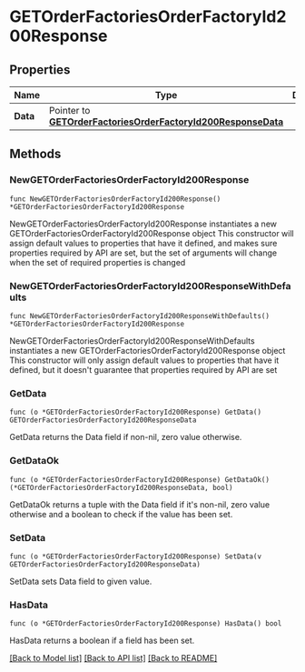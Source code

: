 # GETOrderFactoriesOrderFactoryId200Response

## Properties

Name | Type | Description | Notes
------------ | ------------- | ------------- | -------------
**Data** | Pointer to [**GETOrderFactoriesOrderFactoryId200ResponseData**](GETOrderFactoriesOrderFactoryId200ResponseData.md) |  | [optional] 

## Methods

### NewGETOrderFactoriesOrderFactoryId200Response

`func NewGETOrderFactoriesOrderFactoryId200Response() *GETOrderFactoriesOrderFactoryId200Response`

NewGETOrderFactoriesOrderFactoryId200Response instantiates a new GETOrderFactoriesOrderFactoryId200Response object
This constructor will assign default values to properties that have it defined,
and makes sure properties required by API are set, but the set of arguments
will change when the set of required properties is changed

### NewGETOrderFactoriesOrderFactoryId200ResponseWithDefaults

`func NewGETOrderFactoriesOrderFactoryId200ResponseWithDefaults() *GETOrderFactoriesOrderFactoryId200Response`

NewGETOrderFactoriesOrderFactoryId200ResponseWithDefaults instantiates a new GETOrderFactoriesOrderFactoryId200Response object
This constructor will only assign default values to properties that have it defined,
but it doesn't guarantee that properties required by API are set

### GetData

`func (o *GETOrderFactoriesOrderFactoryId200Response) GetData() GETOrderFactoriesOrderFactoryId200ResponseData`

GetData returns the Data field if non-nil, zero value otherwise.

### GetDataOk

`func (o *GETOrderFactoriesOrderFactoryId200Response) GetDataOk() (*GETOrderFactoriesOrderFactoryId200ResponseData, bool)`

GetDataOk returns a tuple with the Data field if it's non-nil, zero value otherwise
and a boolean to check if the value has been set.

### SetData

`func (o *GETOrderFactoriesOrderFactoryId200Response) SetData(v GETOrderFactoriesOrderFactoryId200ResponseData)`

SetData sets Data field to given value.

### HasData

`func (o *GETOrderFactoriesOrderFactoryId200Response) HasData() bool`

HasData returns a boolean if a field has been set.


[[Back to Model list]](../README.md#documentation-for-models) [[Back to API list]](../README.md#documentation-for-api-endpoints) [[Back to README]](../README.md)


